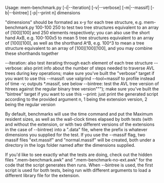 Usage: mem-benchmark.py [-i|--iteration] [-v|--verbose] [-m|--massif] [-b|--bintree] [-p|--print n] dimensions

"dimensions" should be formated as x-y for each tree structure, e.g. mem-benchmark.py 100-100 250
to test two tree structures equivalent to an array of [100][100] and 250 elements respectively;
you can also use the short hand AxB, e.g. 100-100x5 to mean 5 tree structures equivalent to
an array of [100][100], as well as the shorthand A^B, e.g. 100^3 to mean a tree structure
equivalent to an array of [100][100][100], and you may combine these shorthands together

--iteration: also test iterating through each element of each tree structure
--verbose: also print info about the number of steps needed to traverse AVL trees during key operations;
    make sure you've built the "verbose" target if you want to use this
--massif: use valgrind --tool=massif to profile instead of time -v; outputs *.massif, see below
--bintree: test the AVL tree version of htrees against the regular binary tree version""");
    make sure you've built the "bintree" target if you want to use this
--print: just print the generated script according to the provided argument n,
    1 being the extension version, 2 being the regular version

By default, benchmarks will use the time command and put the Maximum resident sizes,
as well as the wall-clock times elapsed by both tests (with and without the extension,
or with two different versions of the extensions in the case of --bintree) into a
".data" file, where the prefix is whatever dimensions you supplied for the test.
If you use the --massif flag, two massif files "ext.massif" and "normal.massif" will be
created, both under a directory in the logs folder named after the dimensions supplied.

If you'd like to see exactly what the tests are doing, check out the hidden files
".mem-benchmark.awk" and ".mem-benchmark-no-ext.awk" for the code that the script
generates then runs. When --bintree is used, the first script is used for both tests,
being run with different arguments to load a different library file for the extension.
